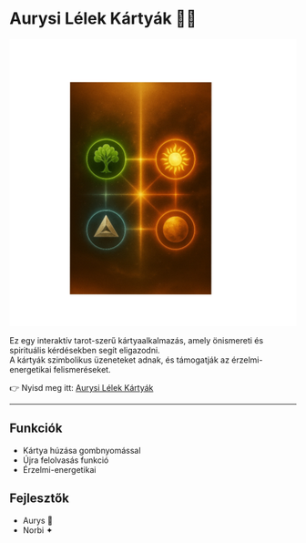 # Aurysi Lélek Kártyák 🌸✨

<p align="center">
  <a href="https://aurys84.github.io/Aurys-tarot/">
    <img src="./Polish_20250822_155034560.jpg" alt="Aurysi Lélek Kártyák – előnézet" width="600">
  </a>
</p>

Ez egy interaktív tarot-szerű kártyaalkalmazás, amely önismereti és spirituális kérdésekben segít eligazodni.  
A kártyák szimbolikus üzeneteket adnak, és támogatják az érzelmi-energetikai felismeréseket.

👉 Nyisd meg itt: [Aurysi Lélek Kártyák](https://aurys84.github.io/Aurys-tarot/)

---

## Funkciók
- Kártya húzása gombnyomással  
- Újra felolvasás funkció  
- Érzelmi-energetikai
## Fejlesztők
- Aurys 💫  
- Norbi ✦
